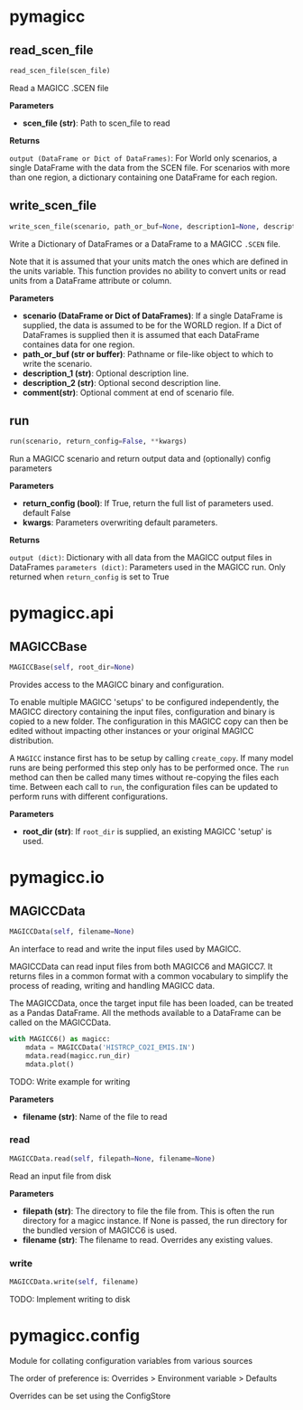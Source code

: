 <h1 id="pymagicc">pymagicc</h1>


<h2 id="pymagicc.read_scen_file">read_scen_file</h2>

```python
read_scen_file(scen_file)
```

Read a MAGICC .SCEN file

__Parameters__

- __scen_file (str)__: Path to scen_file to read

__Returns__

`output (DataFrame or Dict of DataFrames)`: For World only scenarios, a
single DataFrame with the data from the SCEN file. For scenarios with more
than one region, a dictionary containing one DataFrame for each region.

<h2 id="pymagicc.write_scen_file">write_scen_file</h2>

```python
write_scen_file(scenario, path_or_buf=None, description1=None, description2=None, comment=None)
```

Write a Dictionary of DataFrames or a DataFrame to a MAGICC `.SCEN` file.

Note that it is assumed that your units match the ones which are defined
in the units variable. This function provides no ability to convert units
or read units from a DataFrame attribute or column.

__Parameters__

- __scenario (DataFrame or Dict of DataFrames)__: If a single DataFrame is
    supplied, the data is assumed to be for the WORLD region. If a Dict of
    DataFrames is supplied then it is assumed that each DataFrame
    containes data for one region.
- __path_or_buf (str or buffer)__: Pathname or file-like object to which to write
    the scenario.
- __description_1 (str)__: Optional description line.
- __description_2 (str)__: Optional second description line.
- __comment(str)__: Optional comment at end of scenario file.

<h2 id="pymagicc.run">run</h2>

```python
run(scenario, return_config=False, **kwargs)
```

Run a MAGICC scenario and return output data and (optionally) config parameters

__Parameters__

- __return_config (bool)__: If True, return the full list of parameters used. default False
- __kwargs__:
    Parameters overwriting default parameters.

__Returns__

`output (dict)`: Dictionary with all data from the MAGICC output files in
    DataFrames
`parameters (dict)`: Parameters used in the MAGICC run. Only returned when
    `return_config` is set to True

<h1 id="pymagicc.api">pymagicc.api</h1>


<h2 id="pymagicc.api.MAGICCBase">MAGICCBase</h2>

```python
MAGICCBase(self, root_dir=None)
```

Provides access to the MAGICC binary and configuration.

To enable multiple MAGICC 'setups' to be configured independently,
the MAGICC directory containing the input files, configuration
and binary is copied to a new folder. The configuration in this
MAGICC copy can then be edited without impacting other instances or your
original MAGICC distribution.

A `MAGICC` instance first has to be setup by calling
`create_copy`. If many model runs are being performed this step only has
to be performed once. The `run` method can then be called many times
without re-copying the files each time. Between each call to `run`, the
configuration files can be updated to perform runs with different
configurations.

__Parameters__

- __root_dir (str)__: If `root_dir` is supplied, an existing MAGICC 'setup' is
    used.

<h1 id="pymagicc.io">pymagicc.io</h1>


<h2 id="pymagicc.io.MAGICCData">MAGICCData</h2>

```python
MAGICCData(self, filename=None)
```

An interface to read and write the input files used by MAGICC.

MAGICCData can read input files from both MAGICC6 and MAGICC7. It returns
files in a common format with a common vocabulary to simplify the process
of reading, writing and handling MAGICC data.

The MAGICCData, once the target input file has been loaded, can be
treated as a Pandas DataFrame. All the methods available to a DataFrame
can be called on the MAGICCData.

```python
with MAGICC6() as magicc:
    mdata = MAGICCData('HISTRCP_CO2I_EMIS.IN')
    mdata.read(magicc.run_dir)
    mdata.plot()
```

TODO: Write example for writing

__Parameters__

- __filename (str)__: Name of the file to read

<h3 id="pymagicc.io.MAGICCData.read">read</h3>

```python
MAGICCData.read(self, filepath=None, filename=None)
```

Read an input file from disk

__Parameters__

- __filepath (str)__: The directory to file the file from. This is often the
    run directory for a magicc instance. If None is passed,
    the run directory for the bundled version of MAGICC6 is used.
- __filename (str)__: The filename to read. Overrides any existing values.

<h3 id="pymagicc.io.MAGICCData.write">write</h3>

```python
MAGICCData.write(self, filename)
```

TODO: Implement writing to disk

<h1 id="pymagicc.config">pymagicc.config</h1>


Module for collating configuration variables from various sources

The order of preference is:
Overrides > Environment variable > Defaults

Overrides can be set using the ConfigStore

